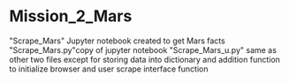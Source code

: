 # Mission_2_Mars
"Scrape_Mars" Jupyter notebook created to get Mars facts
"Scrape_Mars.py"copy of jupyter notebook
"Scrape_Mars_u.py" same as other two files except for storing data into dictionary and addition function to initialize browser and
user scrape interface function
